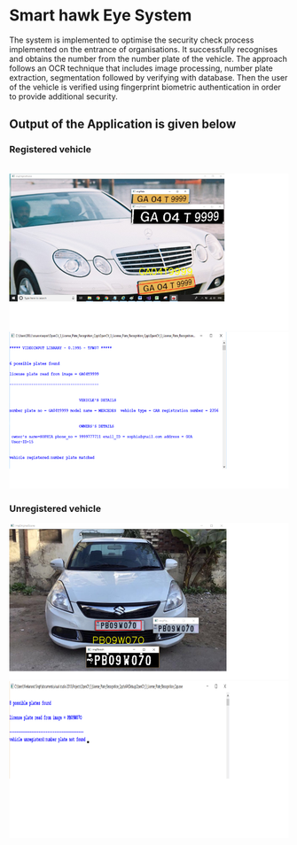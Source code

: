 # Smart hawk Eye System
The system is implemented to optimise the security check process implemented
on the entrance of organisations. It successfully recognises and obtains the
number from the number plate of the vehicle. The approach follows an OCR
technique that includes image processing, number plate extraction, segmentation
followed by verifying with database. Then the user of the vehicle is verified
using fingerprint biometric authentication in order to provide additional security.
</br>
## Output of the Application is given below

### Registered vehicle
<br/>
<img src="https://raw.githubusercontent.com/Kriz01/smart-hawk-eye-system/master/vehicle_no_plate_recognition.png" width="700px">
<img src="https://raw.githubusercontent.com/Kriz01/smart-hawk-eye-system/master/vehicle_registered.png" width="700px">

### Unregistered vehicle
<img src="https://raw.githubusercontent.com/Kriz01/smart-hawk-eye-system/master/unregistered_no_plate.png" width="700px">
<img src="https://raw.githubusercontent.com/Kriz01/smart-hawk-eye-system/master/unregistered_output.png" width="700px">

